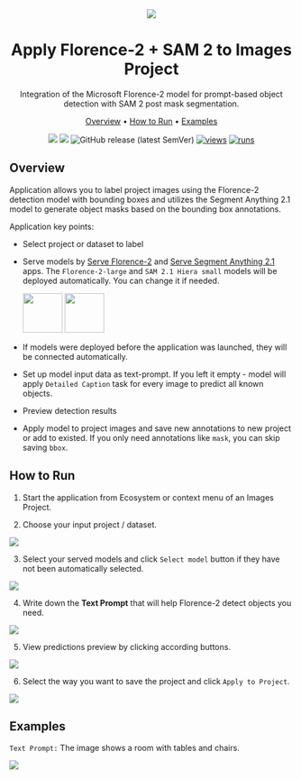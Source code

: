 <div align="center" markdown>
<img src="https://github.com/user-attachments/assets/42f08187-a610-49a9-9377-5f49853049e0" />

# Apply Florence-2 + SAM 2 to Images Project

Integration of the Microsoft Florence-2 model for prompt-based object detection with SAM 2 post mask segmentation.

<p align="center">
  <a href="#Overview">Overview</a> •
  <a href="#How-to-Run">How to Run</a> •
  <a href="#Examples">Examples</a>
</p>

[![](https://img.shields.io/badge/supervisely-ecosystem-brightgreen)](../../../../supervisely-ecosystem/apply-florence-2-to-images-project)
[![](https://img.shields.io/badge/slack-chat-green.svg?logo=slack)](https://supervisely.com/slack)
![GitHub release (latest SemVer)](https://img.shields.io/github/v/release/supervisely-ecosystem/apply-florence-2-to-images-project)
[![views](https://app.supervisely.com/img/badges/views/supervisely-ecosystem/apply-florence-2-to-images-project.png)](https://supervisely.com)
[![runs](https://app.supervisely.com/img/badges/runs/supervisely-ecosystem/apply-florence-2-to-images-project.png)](https://supervisely.com)

</div>

## Overview

Application allows you to label project images using the Florence-2 detection model with bounding boxes and utilizes the Segment Anything 2.1 model to generate object masks based on the bounding box annotations.

Application key points:

- Select project or dataset to label
- Serve models by [Serve Florence-2](../../../../supervisely-ecosystem/serve-florence-2) and [Serve Segment Anything 2.1](../../../../supervisely-ecosystem/serve-segment-anything-2) apps. The `Florence-2-large` and `SAM 2.1 Hiera small` models will be deployed automatically. You can change it if needed.

  <img data-key="sly-module-link" data-module-slug="supervisely-ecosystem/serve-florence-2" src="https://github.com/user-attachments/assets/32819dd4-4f2e-44df-becc-b7c3844dfaf9" height="70px" margin-bottom="20px"/>

  <img data-key="sly-module-link" data-module-slug="supervisely-ecosystem/serve-segment-anything-2" src="https://github.com/user-attachments/assets/e68ec9db-2e94-45a2-849d-8d9c26859a05" height="70px" margin-bottom="20px"/>

- If models were deployed before the application was launched, they will be connected automatically.
- Set up model input data as text-prompt. If you left it empty - model will apply `Detailed Caption` task for every image to predict all known objects.
- Preview detection results
- Apply model to project images and save new annotations to new project or add to existed. If you only need annotations like `mask`, you can skip saving `bbox`.

## How to Run

1. Start the application from Ecosystem or context menu of an Images Project.

2. Choose your input project / dataset.

<img src="https://github.com/user-attachments/assets/7245ce39-5935-4cba-a1fb-a1cf1640ffbf" />

3. Select your served models and click `Select model` button if they have not been automatically selected.

<img src="https://github.com/user-attachments/assets/ed22476d-831b-415e-b7f8-6aa5cb83d713" />

4. Write down the **Text Prompt** that will help Florence-2 detect objects you need.

<img src="https://github.com/user-attachments/assets/f61070cb-5538-44d6-b00d-cbf56c01e416" />

5. View predictions preview by clicking according buttons.

<img src="https://github.com/user-attachments/assets/68f08021-7ef8-45bd-b4fe-de8e996cb1a2" />

6. Select the way you want to save the project and click `Apply to Project`.

<img src="https://github.com/user-attachments/assets/79c67c97-bf50-4707-a7d1-ce1602a10302" />

## Examples

`Text Prompt:` The image shows a room with tables and chairs.

<img src="https://github.com/user-attachments/assets/6d5d9100-df6f-4908-b524-207bc993c842" />

